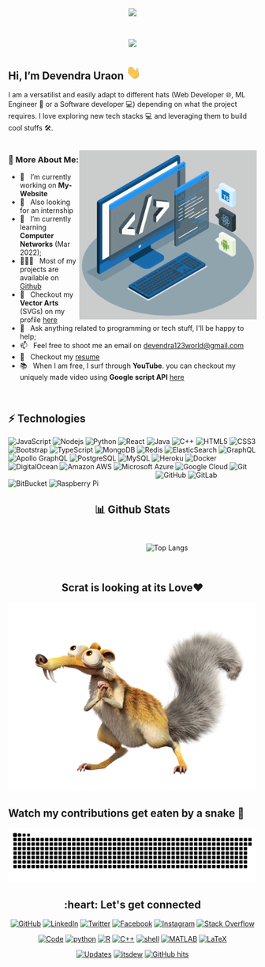 
<h1 align="center">
  <a href="https://git.io/typing-svg">
    <img src="https://readme-typing-svg.herokuapp.com/?lines=Hello,+There!+👋;This+is+Devendra+Uraon;Nice+to+meet+you!&center=true&size=33">
    <p align="centre">
  <img src="https://capsule-render.vercel.app/api?type=waving&color=gradient&height=60&section=footer"/>
</p>
  </a>
</h1>



## Hi, I’m Devendra Uraon <img src="https://github.com/itsdew/Live-in-Action/blob/main/Actions/wave.gif" width="30px">



I am a versatilist and easily adapt to different hats (Web Developer 🌐, ML Engineer 🤖 or a Software developer 💻) depending on what the project requires. I love exploring new tech stacks 💻 and leveraging them to build cool stuffs 🛠️. 
<br/>
<br/>

<img align="right" alt="GIF" src="https://github.com/itsdew/Live-in-Action/blob/main/Actions/techstack.gif" width="360px"/>
  
### 🧐 More About Me:

- 🔭 &nbsp; I’m currently working on **My-Website**
- 🤝 &nbsp; Also looking for an internship
- 🌱 &nbsp; I’m currently learning **Computer Networks** (Mar 2022); 
- 👨🏻‍💻 &nbsp; Most of my projects are available on [Github](https://github.com/itsdew?tab=repositories)
- 🎨 &nbsp; Checkout my **Vector Arts** (SVGs) on my profile [here](https://instagram.com/dew_code_)
- 💬 &nbsp; Ask anything related to programming or tech stuff, I'll be happy to help;
- 📫 &nbsp; Feel free to shoot me an email on [devendra123world@gmail.com](mailto:devendra123world@gmail.com)
- 📝 &nbsp; Checkout my [resume](https://drive.google.com/file/d/1w0a0dba46ph1R_dAKOkRTJKrulSuOdcn/view?usp=sharing)
- 📚 &nbsp; When I am free, I surf through **YouTube**. you can checkout my uniquely made video using **Google script API** [here](https://www.youtube.com/watch?v=OrydNeJQMHk)

<br>

  
  ## ⚡ Technologies

![JavaScript](https://img.shields.io/badge/-JavaScript-black?style=flat-square&logo=javascript)
![Nodejs](https://img.shields.io/badge/-Nodejs-black?style=flat-square&logo=Node.js)
![Python](https://img.shields.io/badge/-Python-black?style=flat-square&logo=Python)
![React](https://img.shields.io/badge/-React-black?style=flat-square&logo=react)
![Java](https://img.shields.io/badge/-java-E34A86?style=flat-square&logo=java)
![C++](https://img.shields.io/badge/-C++-00599C?style=flat-square&logo=c)
![HTML5](https://img.shields.io/badge/-HTML5-E34F26?style=flat-square&logo=html5&logoColor=white)
![CSS3](https://img.shields.io/badge/-CSS3-1572B6?style=flat-square&logo=css3)
![Bootstrap](https://img.shields.io/badge/-Bootstrap-563D7C?style=flat-square&logo=bootstrap)
![TypeScript](https://img.shields.io/badge/-TypeScript-007ACC?style=flat-square&logo=typescript)
![MongoDB](https://img.shields.io/badge/-MongoDB-black?style=flat-square&logo=mongodb)
![Redis](https://img.shields.io/badge/-Redis-black?style=flat-square&logo=Redis)
![ElasticSearch](https://img.shields.io/badge/-ElasticSearch-005571?style=flat-square&logo=elasticsearch)
![GraphQL](https://img.shields.io/badge/-GraphQL-E10098?style=flat-square&logo=graphql)
![Apollo GraphQL](https://img.shields.io/badge/-Apollo%20GraphQL-311C87?style=flat-square&logo=apollo-graphql)
![PostgreSQL](https://img.shields.io/badge/-PostgreSQL-336791?style=flat-square&logo=postgresql)
![MySQL](https://img.shields.io/badge/-MySQL-black?style=flat-square&logo=mysql)
![Heroku](https://img.shields.io/badge/-Heroku-430098?style=flat-square&logo=heroku)
![Docker](https://img.shields.io/badge/-Docker-black?style=flat-square&logo=docker)
![DigitalOcean](https://img.shields.io/badge/-Digital%20Ocean-darkblue?style=flat-square&logo=digitalocean)
![Amazon AWS](https://img.shields.io/badge/Amazon%20AWS-232F3E?style=flat-square&logo=amazon-aws)
![Microsoft Azure](https://img.shields.io/badge/Microsoft%20Azure-232F7E?style=flat-square&logo=microsoft-azure)
![Google Cloud](https://img.shields.io/badge/Google%20Cloud-black?style=flat-square&logo=google-cloud)
![Git](https://img.shields.io/badge/-Git-black?style=flat-square&logo=git)
&nbsp;&nbsp;&nbsp;&nbsp;&nbsp;&nbsp;&nbsp;&nbsp;&nbsp;&nbsp;&nbsp;&nbsp;&nbsp;&nbsp;&nbsp;&nbsp;&nbsp;&nbsp;&nbsp;&nbsp;&nbsp;&nbsp;&nbsp;&nbsp;&nbsp;&nbsp;&nbsp;&nbsp;&nbsp;&nbsp;&nbsp;&nbsp;&nbsp;&nbsp;&nbsp;&nbsp;&nbsp;&nbsp;&nbsp;&nbsp;&nbsp;&nbsp;&nbsp;&nbsp;&nbsp;&nbsp;&nbsp;&nbsp;&nbsp;&nbsp;&nbsp;&nbsp;&nbsp;&nbsp;&nbsp;&nbsp;&nbsp;&nbsp;&nbsp;&nbsp;&nbsp;&nbsp;&nbsp;&nbsp;&nbsp;&nbsp;&nbsp;&nbsp;&nbsp;&nbsp;&nbsp;&nbsp;&nbsp;&nbsp;&nbsp;&nbsp;![GitHub](https://img.shields.io/badge/-GitHub-181717?style=flat-square&logo=github)
![GitLab](https://img.shields.io/badge/-GitLab-FCA121?style=flat-square&logo=gitlab)
![BitBucket](https://img.shields.io/badge/-BitBucket-darkblue?style=flat-square&logo=bitbucket)
![Raspberry Pi](https://img.shields.io/badge/-Raspberry%20Pi-C51A4A?style=flat-square&logo=Raspberry-Pi)
    
    

<h2 align="center"> 📊 Github Stats</h2>

<br>
  
&nbsp;&nbsp;&nbsp;&nbsp;&nbsp;&nbsp;&nbsp;&nbsp;&nbsp;&nbsp;&nbsp;&nbsp;&nbsp;&nbsp;&nbsp;&nbsp;&nbsp;&nbsp;&nbsp;&nbsp;&nbsp;&nbsp;&nbsp;&nbsp;&nbsp;&nbsp;&nbsp;&nbsp;&nbsp;&nbsp;&nbsp;&nbsp;&nbsp;&nbsp;&nbsp;&nbsp;&nbsp;&nbsp;&nbsp;&nbsp;&nbsp;&nbsp;&nbsp;&nbsp;&nbsp;&nbsp;&nbsp;&nbsp;&nbsp;&nbsp;&nbsp;&nbsp;&nbsp;&nbsp;&nbsp;&nbsp;&nbsp;&nbsp;&nbsp;&nbsp;&nbsp;&nbsp;&nbsp;&nbsp;&nbsp;&nbsp;&nbsp;&nbsp;&nbsp;&nbsp;&nbsp;![Top Langs](https://github-readme-stats.vercel.app/api/top-langs/?username=itsdew&hide=TeX&layout=compact)

<br>
    
<h2 align="center"> Scrat is looking at its Love❤️</h2>

![](https://github.com/itsdew/Live-in-Action/blob/main/Squirrel.png)

## Watch my contributions get eaten by a snake 🐍
![snake gif](https://github.com/itsdew/Live-in-Action/blob/main/Actions/github-comit-snake-eater.svg)

<h2 align="center">:heart: Let's get connected</h2>


<p align="center">
    <a href="https://github.com/itsdew" target="_blank"><img alt="GitHub" src="https://img.shields.io/badge/-@itsdew-181717?style=flat-square&logo=GitHub&logoColor=white"></a>
    <a href="https://www.linkedin.com/in/devendra-u-1a733595" target="_blank"><img alt="LinkedIn" src="https://img.shields.io/badge/-LinkedIn-0077B5?style=flat-square&logo=Linkedin&logoColor=white"></a>
    <a href="https://twitter.com/DevendraUraon" target="_blank"><img alt="Twitter" src="https://img.shields.io/badge/-Twitter-1ca0f1?style=flat-square&logo=Twitter&logoColor=white"></a>
    <a href="https://www.facebook.com/devendra.uraon.3" target="_blank"><img alt="Facebook" src="https://img.shields.io/badge/-Facebook-3b5998?style=flat-square&logo=Facebook&logoColor=white"></a>
    <a href="https://www.instagram.com/hey_its_me_dew" target="_blank"><img alt="Instagram" src="https://img.shields.io/badge/-Instagram-D7008A?style=flat-square&logo=Stack-Exchange&logoColor=white"></a>
    <a href="https://stackoverflow.com/users/17079445/devendra-uraon" target="_blank"><img alt="Stack Overflow" src="https://img.shields.io/badge/-Stack%20Overflow-FE7A16?style=flat-square&logo=Stack-Overflow&logoColor=white"></a>
</p>

<p align="center">
    <a href="https://github.com/itsdew?tab=repositories" target="_blank"><img alt="Code" src="https://img.shields.io/badge/-code-000000?style=flat-square&logo=Plex&logoColor=white"></a>
    <a href="https://github.com/itsdew?tab=repositories&language=python" target="_blank"><img alt="python" src="https://img.shields.io/badge/-python-3776AB?style=flat-square&logo=Python&logoColor=white"></a>
    <a href="https://github.com/itsdew?tab=repositories&language=r" target="_blank"><img alt="R" src="https://img.shields.io/badge/-R-276DC3?style=flat-square&logo=R&logoColor=white"></a>
    <a href="https://github.com/itsdew?tab=repositories&language=c%2B%2B" target="_blank"><img alt="C++" src="https://img.shields.io/badge/-C%2B%2B-00599C?style=flat-square&logo=C%2B%2B&logoColor=white"></a>
    <a href="https://github.com/itsdew?tab=repositories&language=shell" target="_blank"><img alt="shell" src="https://img.shields.io/badge/-shell-5391FE?style=flat-square&logo=PowerShell&logoColor=white"></a>
    <a href="https://github.com/itsdew?tab=repositories&language=matlab" target="_blank"><img alt="MATLAB" src="https://img.shields.io/badge/-MATLAB-0076A8?style=flat-square&logo=Mathworks&logoColor=white"></a>
    <a href="https://github.com/itsdew?tab=repositories&language=TeX" target="_blank"><img alt="LaTeX" src="https://img.shields.io/badge/-LaTeX-008080?style=flat-square&logo=LaTeX&logoColor=white"></a>
</p>

<p align="center">
    <a href="https://github.com/itsdew?tab=followers" target="_blank"><img alt="Updates" src="https://img.shields.io/badge/--000000?style=flat-square&logo=RSS&logoColor=white"></a>
    <a href="https://github.com/itsdew" target="_blank"><img alt="itsdew" src="https://badges.pufler.dev/visits/itsdew/itsdew?logo=GitHub&label=visits&color=success&logoColor=white&style=flat-square"/></a>
    <a href="https://github.com/itsdew/itsdew" target="_blank"><img alt="GitHub hits" src="https://img.shields.io/github/last-commit/itsdew/Live-in-Action?label=profile%20updated&style=flat-square"></a>
</p>


<!---
itsdew/itsdew is a ✨ special ✨ repository because its `README.md` (this file) appears on your GitHub profile.
You can click the Preview link to take a look at your changes.
--->
